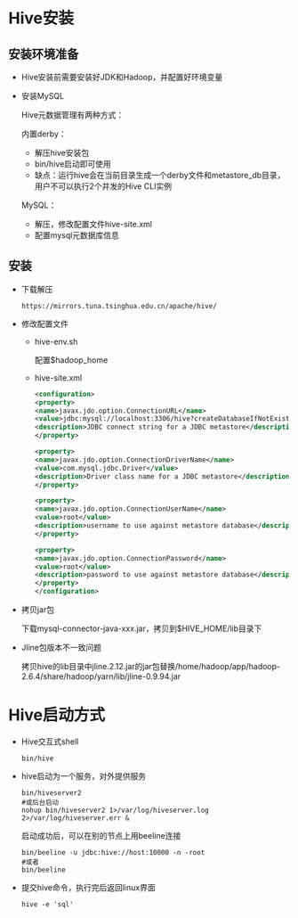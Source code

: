 # Hive安装

## 安装环境准备

- Hive安装前需要安装好JDK和Hadoop，并配置好环境变量

- 安装MySQL

  Hive元数据管理有两种方式：

  内置derby：

  - 解压hive安装包
  - bin/hive启动即可使用
  - 缺点：运行hive会在当前目录生成一个derby文件和metastore_db目录，用户不可以执行2个并发的Hive CLI实例

  MySQL：

  - 解压，修改配置文件hive-site.xml
  - 配置mysql元数据库信息

## 安装

- 下载解压

  ```http
  https://mirrors.tuna.tsinghua.edu.cn/apache/hive/
  ```

- 修改配置文件

  - hive-env.sh

    配置$hadoop_home

  - hive-site.xml

    ```xml
    <configuration>
    <property>
    <name>javax.jdo.option.ConnectionURL</name>
    <value>jdbc:mysql://localhost:3306/hive?createDatabaseIfNotExist=true</value>
    <description>JDBC connect string for a JDBC metastore</description>
    </property>
    
    <property>
    <name>javax.jdo.option.ConnectionDriverName</name>
    <value>com.mysql.jdbc.Driver</value>
    <description>Driver class name for a JDBC metastore</description>
    </property>
    
    <property>
    <name>javax.jdo.option.ConnectionUserName</name>
    <value>root</value>
    <description>username to use against metastore database</description>
    </property>
    
    <property>
    <name>javax.jdo.option.ConnectionPassword</name>
    <value>root</value>
    <description>password to use against metastore database</description>
    </property>
    </configuration>
    ```

- 拷贝jar包

  下载mysql-connector-java-xxx.jar，拷贝到$HIVE_HOME/lib目录下

- Jline包版本不一致问题

  拷贝hive的lib目录中jline.2.12.jar的jar包替换/home/hadoop/app/hadoop-2.6.4/share/hadoop/yarn/lib/jline-0.9.94.jar

# Hive启动方式

- Hive交互式shell

  ```
  bin/hive
  ```

- hive启动为一个服务，对外提供服务

  ```
  bin/hiveserver2
  #或后台启动
  nohup bin/hiveserver2 1>/var/log/hiveserver.log 2>/var/log/hiveserver.err &
  ```

  启动成功后，可以在别的节点上用beeline连接

  ```
  bin/beeline -u jdbc:hive://host:10000 -n -root
  #或者
  bin/beeline
  ```

- 提交hive命令，执行完后返回linux界面

  ```
  hive -e 'sql'
  ```

